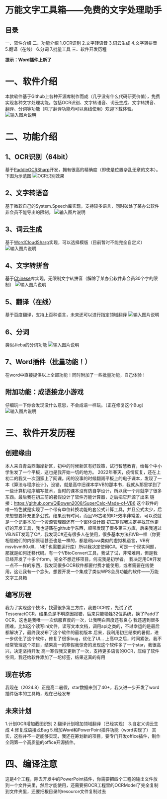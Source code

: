 # 万能文字工具箱——免费的文字处理助手
## **目录**
一、软件介绍
二、功能介绍
	1.OCR识别
	2.文字转语音
	3.词云生成
	4.文字转拼音
	5.翻译（在线）
	6.分词
	7.批量工具
三、软件开发历程

**提示：Word插件上新了**

# 一、软件介绍

本款软件基于Github上各种开源库制作而成（几乎没有什么代码研究价值），免费实现各种文字处理功能。包括OCR识别、文字转语音、词云生成、文字转拼音、翻译、分词等功能（除了翻译功能均可以离线使用）欢迎下载体验。
![输入图片说明](https://github.com/QiBowen2008/SuperTextToolBox/blob/OldBranch/Pics/1.PNG?raw=true)
# 二、功能介绍

## 1、OCR识别（64bit）

基于[PaddleOCRSharp](https://gitee.com/raoyutian/paddle-ocrsharp)开发，拥有很高的精确度（即使是位置杂乱无章的文本）。下图为示范图
![OCR识别效果](https://github.com/QiBowen2008/SuperTextToolBox/blob/OldBranch/Pics/6.PNG?raw=true)

## 2、文字转语音

基于微软自己的System.Speech库实现，支持较多语言，同时破处了某办公软件非会员不能导出的限制。
![输入图片说明](https://github.com/QiBowen2008/SuperTextToolBox/blob/OldBranch/Pics/4.PNG?raw=true)

## 3、词云生成

基于[WordCloudSharp](https://github.com/AmmRage/WordCloudSharp)实现，可以选择模版（目前暂时不能完全自定义）
![输入图片说明](https://github.com/QiBowen2008/SuperTextToolBox/blob/OldBranch/Pics/7.PNG?raw=true)
## 4、文字转拼音

基于[Chinese](https://github.com/zmjack/Chinese)库实现，无限制文字转拼音（解除了某办公软件非会员30个字的限制）
![输入图片说明](https://github.com/QiBowen2008/SuperTextToolBox/blob/OldBranch/Pics/3.PNG?raw=true)

## 5、翻译（在线）

基于百度翻译，支持上百种语言，未来还可以进行指定领域翻译
![输入图片说明](https://github.com/QiBowen2008/SuperTextToolBox/blob/OldBranch/Pics/2.PNG?raw=true)

## 6、分词

类似Jieba的分词功能
![输入图片说明](https://github.com/QiBowen2008/SuperTextToolBox/blob/OldBranch/Pics/5.PNG?raw=true)

## **7、Word插件（批量功能！）**

在word中直接提供以上全部功能！同时附加了一些批量功能，自己体验！

## 附加功能：成语接龙小游戏

仔细玩一下你会发现没什么意思，不会成语一样玩。（正在修复这个Bug）
![输入图片说明](https://github.com/QiBowen2008/SuperTextToolBox/blob/OldBranch/Pics/8.PNG?raw=true)
# 三、软件开发历程
## 创建缘由
本人来自青岛西海岸新区，初中的时候新区有好政策，试行智慧教育，给每个中小学生发了一个平板，这也是我开始一切的地方。
2022年春天，疫情反复，还在上初二的我又一次回家上了网课。闲的没事的时候翻阅平板上的电子课本，发现了一本《算法与程序设计》，没错，就是高中旧课本学VB的那本书，我就从那里学到了一些计算机程序编写技术，当时的课本没有防自学设计，所以我一个月就学了很多东西。最后我在初三前的暑假设计了软件万能计算器，之后把它开源了出来
链接：https://github.com/QiBowen2008/SuperCalc-Made-of-VB6
这个软件的唯一特色就是实现了一个带有单位转换功能的套公式计算工具，并且公式太少，后来想想要补充更多公式，结果没有时间，而且VB古老的IDE效率非常差，可以说就是一个记事本加一个资源管理器还有一个窗体设计器
初三寒假我决定寻找其他更好的开发工具，我也游荡在github学东西，顺带发现了很多第三方库，后来我通过VB.NET发现了C#，我发现C#还有很多人在使用，很多基本方法和VB一样（你要相信他们的内部原理甚至也是一样的，都是和java类似的虚拟机语言，VB有msvbvm60.dll，.NET也需要运行库）所以我决定使用C#。可是一个现实问题，那就是如何迁移代码。有一个VBtoConvert工具，我试了试，非常难用，但是我已经开发了十多个form，完全不想迁移项目，何况我是初学者。
我决定用C#开发一点不一样的东西，我发现很多OCR软件都要付费才能使用，或者需要在线使用，这让我有一个念头，想要开发一个集成了类似WPS会员功能的软件——万能文字工具箱
## 编写历程
我为了实现这个技术，找遍很多第三方库，我要OCR库，先试了试TesseractOCR，结果总是不明原因报错，后来只能牺牲32位系统，换了Padd了OCR，这也是我唯一一次信服百度的一次，让我明白百度还有良心
我还遇到很多困难，比如这个读写ini文件，读写文本文档，调用api之类的，不过幸运的是最后都解决了，最终我发布了这个软件的最初版本
后来，我利用初三结束的暑假，进一步优化了这个软件，修复了很多bug，优化了UI...
上高中之后，时间紧张，我不经常管理这个项目，结果高一的寒假我惊奇的发现这个软件多了一个star，我很高兴，决定坚持开发
高一寒假我又更新了一次，支持更多语言的OCR，压缩了软件空间，我还给软件添加了一坨标签，结果这真的有用
## 现在状态
我现在（2024.8）正是高二暑假，star数据来到了40+，我又进一步开发了word插件版本的工具箱，现在已经发布
## 未来计划
1.计划OCR增加截图识别
2.翻译计划增加领域翻译（已经实现）
3.自定义词云生成
4.修复成语接龙Bug
5.增加~~Word和~~PowerPoint插件功能（word实现了）
其实，这些并不一定能够实现，我还在筹划新的项目，要专门开发office插件，制作全网第一个高质量的office开源插件。
# 四、编译注意
这是4个工程，除去开发中的PowerPoint插件，你需要把四个工程的输出文件放到一个文件夹里，然后才能使用，还需要把OCR工程里的OCRModel了完全复制到文件夹里，还要把根目录的resource文件复制过去
